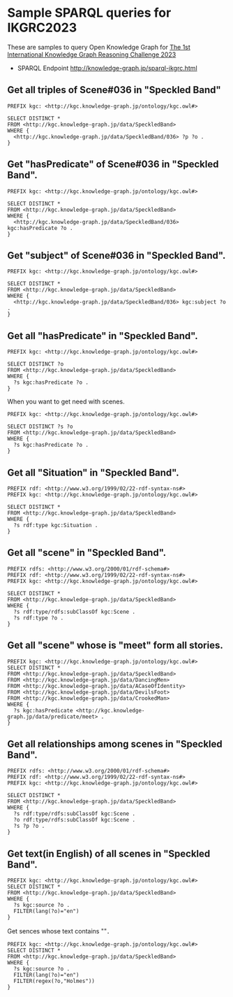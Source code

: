 # Sample SPARQL queries for IKGRC2023
These are samples to query Open Knowledge Graph for [The 1st International Knowledge Graph Reasoning Challenge 2023](https://ikgrc.org/2023/)
  
- SPARQL Endpoint 
http://knowledge-graph.jp/sparql-ikgrc.html  

## Get all triples of Scene#036 in "Speckled Band"
```
PREFIX kgc: <http://kgc.knowledge-graph.jp/ontology/kgc.owl#>

SELECT DISTINCT *
FROM <http://kgc.knowledge-graph.jp/data/SpeckledBand>
WHERE {
  <http://kgc.knowledge-graph.jp/data/SpeckledBand/036> ?p ?o .
}
```


## Get "hasPredicate" of Scene#036 in "Speckled Band".
```
PREFIX kgc: <http://kgc.knowledge-graph.jp/ontology/kgc.owl#>

SELECT DISTINCT *
FROM <http://kgc.knowledge-graph.jp/data/SpeckledBand>
WHERE {
  <http://kgc.knowledge-graph.jp/data/SpeckledBand/036> kgc:hasPredicate ?o .
}
```

## Get "subject" of Scene#036 in "Speckled Band".
```
PREFIX kgc: <http://kgc.knowledge-graph.jp/ontology/kgc.owl#>

SELECT DISTINCT *
FROM <http://kgc.knowledge-graph.jp/data/SpeckledBand>
WHERE {
  <http://kgc.knowledge-graph.jp/data/SpeckledBand/036> kgc:subject ?o .
}
```
## Get all "hasPredicate" in "Speckled Band".
```
PREFIX kgc: <http://kgc.knowledge-graph.jp/ontology/kgc.owl#>

SELECT DISTINCT ?o
FROM <http://kgc.knowledge-graph.jp/data/SpeckledBand>
WHERE {
  ?s kgc:hasPredicate ?o .
}
```
When you want to get need <hasPredicate> with scenes.
```
PREFIX kgc: <http://kgc.knowledge-graph.jp/ontology/kgc.owl#>

SELECT DISTINCT ?s ?o
FROM <http://kgc.knowledge-graph.jp/data/SpeckledBand>
WHERE {
  ?s kgc:hasPredicate ?o .
}
```
  
## Get all "Situation" in "Speckled Band".
```
PREFIX rdf: <http://www.w3.org/1999/02/22-rdf-syntax-ns#>
PREFIX kgc: <http://kgc.knowledge-graph.jp/ontology/kgc.owl#>

SELECT DISTINCT *
FROM <http://kgc.knowledge-graph.jp/data/SpeckledBand>
WHERE {
  ?s rdf:type kgc:Situation .
}
```
## Get all "scene" in "Speckled Band".
```
PREFIX rdfs: <http://www.w3.org/2000/01/rdf-schema#>
PREFIX rdf: <http://www.w3.org/1999/02/22-rdf-syntax-ns#>
PREFIX kgc: <http://kgc.knowledge-graph.jp/ontology/kgc.owl#>

SELECT DISTINCT *
FROM <http://kgc.knowledge-graph.jp/data/SpeckledBand>
WHERE {
  ?s rdf:type/rdfs:subClassOf kgc:Scene .
  ?s rdf:type ?o .
}
```
## Get all "scene" whose <hasPredicate> is "meet" form all stories.
```
PREFIX kgc: <http://kgc.knowledge-graph.jp/ontology/kgc.owl#>
SELECT DISTINCT *
FROM <http://kgc.knowledge-graph.jp/data/SpeckledBand>
FROM <http://kgc.knowledge-graph.jp/data/DancingMen>
FROM <http://kgc.knowledge-graph.jp/data/ACaseOfIdentity>
FROM <http://kgc.knowledge-graph.jp/data/DevilsFoot>
FROM <http://kgc.knowledge-graph.jp/data/CrookedMan>
WHERE {
  ?s kgc:hasPredicate <http://kgc.knowledge-graph.jp/data/predicate/meet> .
}
```

## Get all relationships among scenes in "Speckled Band".
```
PREFIX rdfs: <http://www.w3.org/2000/01/rdf-schema#>
PREFIX rdf: <http://www.w3.org/1999/02/22-rdf-syntax-ns#>
PREFIX kgc: <http://kgc.knowledge-graph.jp/ontology/kgc.owl#>

SELECT DISTINCT *
FROM <http://kgc.knowledge-graph.jp/data/SpeckledBand>
WHERE {
  ?s rdf:type/rdfs:subClassOf kgc:Scene .
  ?o rdf:type/rdfs:subClassOf kgc:Scene .
  ?s ?p ?o .
}
```
## Get text(in English) of all scenes in "Speckled Band".
```
PREFIX kgc: <http://kgc.knowledge-graph.jp/ontology/kgc.owl#>
SELECT DISTINCT *
FROM <http://kgc.knowledge-graph.jp/data/SpeckledBand>
WHERE {
  ?s kgc:source ?o .
  FILTER(lang(?o)="en")
}
```
Get sences whose text contains ""．
```
PREFIX kgc: <http://kgc.knowledge-graph.jp/ontology/kgc.owl#>
SELECT DISTINCT *
FROM <http://kgc.knowledge-graph.jp/data/SpeckledBand>
WHERE {
  ?s kgc:source ?o .
  FILTER(lang(?o)="en")
  FILTER(regex(?o,"Holmes"))  
}
```

